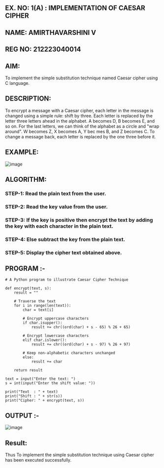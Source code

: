 ## EX. NO: 1(A) : IMPLEMENTATION OF CAESAR CIPHER
## NAME: AMIRTHAVARSHINI V
## REG NO: 212223040014

## AIM:

To implement the simple substitution technique named Caesar cipher using C language.

## DESCRIPTION:

To encrypt a message with a Caesar cipher, each letter in the message is changed using a simple rule: shift by three. Each letter is replaced by the letter three letters ahead in the alphabet. A becomes D, B becomes E, and so on. For the last letters, we can think of the
alphabet as a circle and "wrap around". W becomes Z, X becomes A, Y bec mes B, and Z
becomes C. To change a message back, each letter is replaced by the one three before it.

## EXAMPLE:



![image](https://github.com/Hemamanigandan/CNS/assets/149653568/eb9c6c43-8c80-4cdd-b9d4-91705a311c79)


## ALGORITHM:

### STEP-1: Read the plain text from the user.
### STEP-2: Read the key value from the user.
### STEP-3: If the key is positive then encrypt the text by adding the key with each character in the plain text.
### STEP-4: Else subtract the key from the plain text.
### STEP-5: Display the cipher text obtained above.


## PROGRAM :-
```
# A Python program to illustrate Caesar Cipher Technique

def encrypt(text, s):
    result = ""

    # Traverse the text
    for i in range(len(text)):
        char = text[i]

        # Encrypt uppercase characters
        if char.isupper():
            result += chr((ord(char) + s - 65) % 26 + 65)

        # Encrypt lowercase characters
        elif char.islower():
            result += chr((ord(char) + s - 97) % 26 + 97)
        
        # Keep non-alphabetic characters unchanged
        else:
            result += char

    return result

text = input("Enter the text: ")
s = int(input("Enter the shift value: "))

print("Text  : " + text)
print("Shift : " + str(s))
print("Cipher: " + encrypt(text, s))
```

## OUTPUT :-
![image](https://github.com/user-attachments/assets/3cb97dde-e5b1-41bb-8f56-fe4328739bf4)


## Result:
Thus To implement the simple substitution technique using Caesar cipher has been executed successfully.

